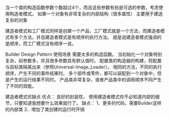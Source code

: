 当一个类的构造函数参数个数超过4个，而且这些参数有些是可选的参数，考虑使用构造者模式。
如果一个对象有非常复杂的内部结构（很多属性）
主要用于建造复杂的对象

建造者模式和工厂模式同样是创建一个产品，工厂模式就是一个方法，而建造者模式有多个方法，并且建造者模式是有顺序的执行方法。
就是说建造者模式强调的是顺序，而工厂模式没有顺序一说。

Builder Design Pattern 使用场景
需要太多的构造函数。
当初始化一个对象特别复杂，如参数多，并且很多参数具有默认值时。
配置类的构造器的构建，将配置与目标类隔离出来（参照Universal-Image_Loader）。
相同的方法，不同的执行顺序，产生不同的事件结果时。
多个部件或零件，都可以装配到一个对象中，但是产生的运行结果不同时。
产品类非常复杂，或者产品类中的调用顺序不同产生了不同的效能。

建造者模式优缺点 
优点： 良好的封装性， 使用建造者模式你不必知道内部的细节，只要知道我想要什么效果就行了。 
缺点： 1、更多的代码，需要Builder这样的内部类 2、增加了类创建的运行时开销